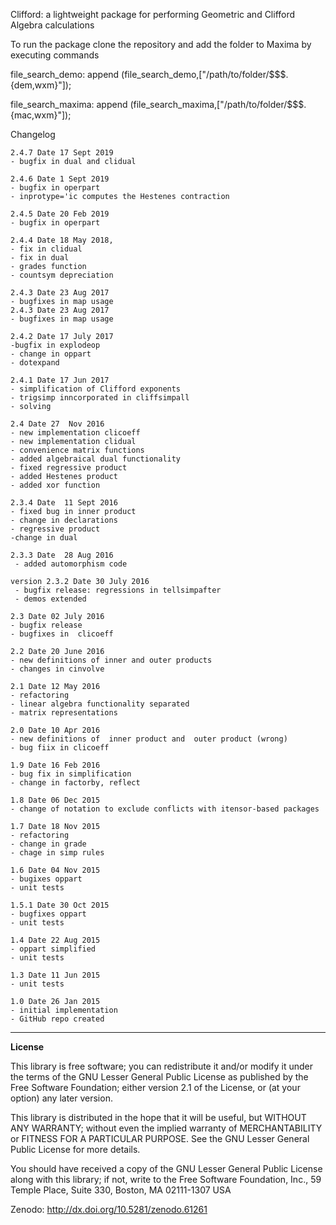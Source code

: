 Clifford:
a lightweight package for performing Geometric and Clifford Algebra calculations

To run the package clone the repository and add the folder to Maxima by executing commands

file_search_demo: append (file_search_demo,["/path/to/folder/$$$.{dem,wxm}"]);

file_search_maxima: append (file_search_maxima,["/path/to/folder/$$$.{mac,wxm}"]);

Changelog

	2.4.7 Date 17 Sept 2019
	- bugfix in dual and clidual
	
	2.4.6 Date 1 Sept 2019
	- bugfix in operpart
	- inprotype='ic computes the Hestenes contraction
	
	2.4.5 Date 20 Feb 2019
	- bugfix in operpart
	
	2.4.4 Date 18 May 2018,
	- fix in clidual
	- fix in dual
	- grades function
	- countsym depreciation
	
	2.4.3 Date 23 Aug 2017
	- bugfixes in map usage
	2.4.3 Date 23 Aug 2017
	- bugfixes in map usage
	
	2.4.2 Date 17 July 2017
	-bugfix in explodeop
	- change in oppart
	- dotexpand
	
	2.4.1 Date 17 Jun 2017
	- simplification of Clifford exponents
	- trigsimp inncorporated in cliffsimpall
	- solving 
	
	2.4 Date 27  Nov 2016
	- new implementation clicoeff
	- new implementation clidual
	- convenience matrix functions
	- added algebraical dual functionality
	- fixed regressive product
	- added Hestenes product
	- added xor function
 
	2.3.4 Date  11 Sept 2016
	- fixed bug in inner product 
	- change in declarations
	- regressive product
	-change in dual
	
	2.3.3 Date  28 Aug 2016
	 - added automorphism code 
	 	
	version 2.3.2 Date 30 July 2016
	 - bugfix release: regressions in tellsimpafter
	 - demos extended
	  
	2.3 Date 02 July 2016
	- bugfix release
	- bugfixes in  clicoeff
	
	2.2 Date 20 June 2016	  
    - new definitions of inner and outer products 
	- changes in cinvolve
	
	2.1 Date 12 May 2016
	- refactoring
	- linear algebra functionality separated
	- matrix representations
 
	2.0 Date 10 Apr 2016
	- new definitions of  inner product and  outer product (wrong)
	- bug fiix in clicoeff
	
	1.9 Date 16 Feb 2016
	- bug fix in simplification
	- change in factorby, reflect
	
	1.8 Date 06 Dec 2015
	- change of notation to exclude conflicts with itensor-based packages
	
	1.7 Date 18 Nov 2015
    - refactoring
	- change in grade
	- chage in simp rules

	1.6 Date 04 Nov 2015
	- bugixes oppart
	- unit tests

	1.5.1 Date 30 Oct 2015
	- bugfixes oppart
	- unit tests

	1.4 Date 22 Aug 2015
	- oppart simplified
	- unit tests

	1.3 Date 11 Jun 2015
	- unit tests
	
	1.0 Date 26 Jan 2015
	- initial implementation
	- GitHub repo created
	
**********************************
 **License**

This library is free software; you can redistribute it and/or
modify it under the terms of the GNU Lesser General Public
License as published by the Free Software Foundation; either
version 2.1 of the License, or (at your option) any later version.

This library is distributed in the hope that it will be useful,
but WITHOUT ANY WARRANTY; without even the implied warranty of
MERCHANTABILITY or FITNESS FOR A PARTICULAR PURPOSE.  See the GNU
Lesser General Public License for more details.

You should have received a copy of the GNU Lesser General Public
License along with this library; if not, write to the Free Software
Foundation, Inc., 59 Temple Place, Suite 330, Boston, MA  02111-1307  USA

Zenodo:
http://dx.doi.org/10.5281/zenodo.61261
